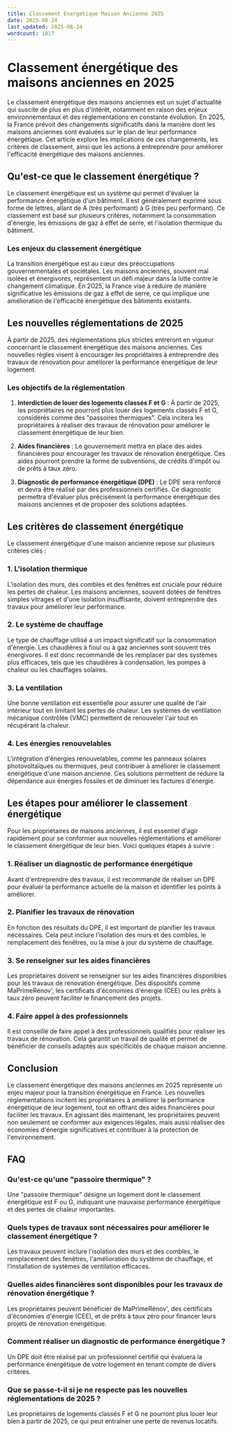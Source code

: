 ```yaml
---
title: Classement Energetique Maison Ancienne 2025
date: 2025-08-24
last_updated: 2025-08-24
wordcount: 1017
---
```


# Classement énergétique des maisons anciennes en 2025

Le classement énergétique des maisons anciennes est un sujet d'actualité qui suscite de plus en plus d'intérêt, notamment en raison des enjeux environnementaux et des réglementations en constante évolution. En 2025, la France prévoit des changements significatifs dans la manière dont les maisons anciennes sont évaluées sur le plan de leur performance énergétique. Cet article explore les implications de ces changements, les critères de classement, ainsi que les actions à entreprendre pour améliorer l'efficacité énergétique des maisons anciennes.

## Qu'est-ce que le classement énergétique ?

Le classement énergétique est un système qui permet d'évaluer la performance énergétique d'un bâtiment. Il est généralement exprimé sous forme de lettres, allant de A (très performant) à G (très peu performant). Ce classement est basé sur plusieurs critères, notamment la consommation d'énergie, les émissions de gaz à effet de serre, et l'isolation thermique du bâtiment.

### Les enjeux du classement énergétique

La transition énergétique est au cœur des préoccupations gouvernementales et sociétales. Les maisons anciennes, souvent mal isolées et énergivores, représentent un défi majeur dans la lutte contre le changement climatique. En 2025, la France vise à réduire de manière significative les émissions de gaz à effet de serre, ce qui implique une amélioration de l'efficacité énergétique des bâtiments existants.

## Les nouvelles réglementations de 2025

À partir de 2025, des réglementations plus strictes entreront en vigueur concernant le classement énergétique des maisons anciennes. Ces nouvelles règles visent à encourager les propriétaires à entreprendre des travaux de rénovation pour améliorer la performance énergétique de leur logement.

### Les objectifs de la réglementation

1. **Interdiction de louer des logements classés F et G** : À partir de 2025, les propriétaires ne pourront plus louer des logements classés F et G, considérés comme des "passoires thermiques". Cela incitera les propriétaires à réaliser des travaux de rénovation pour améliorer le classement énergétique de leur bien.

2. **Aides financières** : Le gouvernement mettra en place des aides financières pour encourager les travaux de rénovation énergétique. Ces aides pourront prendre la forme de subventions, de crédits d'impôt ou de prêts à taux zéro.

3. **Diagnostic de performance énergétique (DPE)** : Le DPE sera renforcé et devra être réalisé par des professionnels certifiés. Ce diagnostic permettra d'évaluer plus précisément la performance énergétique des maisons anciennes et de proposer des solutions adaptées.

## Les critères de classement énergétique

Le classement énergétique d'une maison ancienne repose sur plusieurs critères clés :

### 1. L'isolation thermique

L'isolation des murs, des combles et des fenêtres est cruciale pour réduire les pertes de chaleur. Les maisons anciennes, souvent dotées de fenêtres simples vitrages et d'une isolation insuffisante, doivent entreprendre des travaux pour améliorer leur performance.

### 2. Le système de chauffage

Le type de chauffage utilisé a un impact significatif sur la consommation d'énergie. Les chaudières à fioul ou à gaz anciennes sont souvent très énergivores. Il est donc recommandé de les remplacer par des systèmes plus efficaces, tels que les chaudières à condensation, les pompes à chaleur ou les chauffages solaires.

### 3. La ventilation

Une bonne ventilation est essentielle pour assurer une qualité de l'air intérieur tout en limitant les pertes de chaleur. Les systèmes de ventilation mécanique contrôlée (VMC) permettent de renouveler l'air tout en récupérant la chaleur.

### 4. Les énergies renouvelables

L'intégration d'énergies renouvelables, comme les panneaux solaires photovoltaïques ou thermiques, peut contribuer à améliorer le classement énergétique d'une maison ancienne. Ces solutions permettent de réduire la dépendance aux énergies fossiles et de diminuer les factures d'énergie.

## Les étapes pour améliorer le classement énergétique

Pour les propriétaires de maisons anciennes, il est essentiel d'agir rapidement pour se conformer aux nouvelles réglementations et améliorer le classement énergétique de leur bien. Voici quelques étapes à suivre :

### 1. Réaliser un diagnostic de performance énergétique

Avant d'entreprendre des travaux, il est recommandé de réaliser un DPE pour évaluer la performance actuelle de la maison et identifier les points à améliorer.

### 2. Planifier les travaux de rénovation

En fonction des résultats du DPE, il est important de planifier les travaux nécessaires. Cela peut inclure l'isolation des murs et des combles, le remplacement des fenêtres, ou la mise à jour du système de chauffage.

### 3. Se renseigner sur les aides financières

Les propriétaires doivent se renseigner sur les aides financières disponibles pour les travaux de rénovation énergétique. Des dispositifs comme MaPrimeRénov', les certificats d'économies d'énergie (CEE) ou les prêts à taux zéro peuvent faciliter le financement des projets.

### 4. Faire appel à des professionnels

Il est conseillé de faire appel à des professionnels qualifiés pour réaliser les travaux de rénovation. Cela garantit un travail de qualité et permet de bénéficier de conseils adaptés aux spécificités de chaque maison ancienne.

## Conclusion

Le classement énergétique des maisons anciennes en 2025 représente un enjeu majeur pour la transition énergétique en France. Les nouvelles réglementations incitent les propriétaires à améliorer la performance énergétique de leur logement, tout en offrant des aides financières pour faciliter les travaux. En agissant dès maintenant, les propriétaires peuvent non seulement se conformer aux exigences légales, mais aussi réaliser des économies d'énergie significatives et contribuer à la protection de l'environnement.

## FAQ

### Qu'est-ce qu'une "passoire thermique" ?

Une "passoire thermique" désigne un logement dont le classement énergétique est F ou G, indiquant une mauvaise performance énergétique et des pertes de chaleur importantes.

### Quels types de travaux sont nécessaires pour améliorer le classement énergétique ?

Les travaux peuvent inclure l'isolation des murs et des combles, le remplacement des fenêtres, l'amélioration du système de chauffage, et l'installation de systèmes de ventilation efficaces.

### Quelles aides financières sont disponibles pour les travaux de rénovation énergétique ?

Les propriétaires peuvent bénéficier de MaPrimeRénov', des certificats d'économies d'énergie (CEE), et de prêts à taux zéro pour financer leurs projets de rénovation énergétique.

### Comment réaliser un diagnostic de performance énergétique ?

Un DPE doit être réalisé par un professionnel certifié qui évaluera la performance énergétique de votre logement en tenant compte de divers critères.

### Que se passe-t-il si je ne respecte pas les nouvelles réglementations de 2025 ?

Les propriétaires de logements classés F et G ne pourront plus louer leur bien à partir de 2025, ce qui peut entraîner une perte de revenus locatifs.